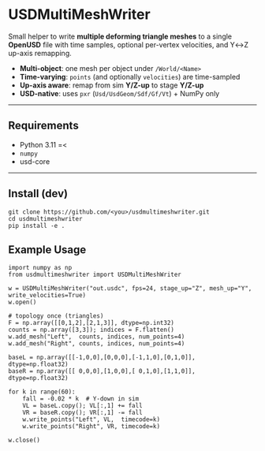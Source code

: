 # USDMultiMeshWriter

Small helper to write **multiple deforming triangle meshes** to a single **OpenUSD** file with time samples, optional per-vertex velocities, and Y↔Z up-axis remapping.

- **Multi-object**: one mesh per object under `/World/<Name>`
- **Time-varying**: `points` (and optionally `velocities`) are time-sampled
- **Up-axis aware**: remap from sim **Y/Z-up** to stage **Y/Z-up**
- **USD-native**: uses `pxr` (`Usd/UsdGeom/Sdf/Gf/Vt`) + NumPy only

---

## Requirements

- Python 3.11 =< 
- `numpy`
- usd-core 

---

## Install (dev)

```
git clone https://github.com/<you>/usdmultimeshwriter.git
cd usdmultimeshwriter
pip install -e .
```

## Example Usage  
```
import numpy as np
from usdmultimeshwriter import USDMultiMeshWriter

w = USDMultiMeshWriter("out.usdc", fps=24, stage_up="Z", mesh_up="Y", write_velocities=True)
w.open()

# topology once (triangles)
F = np.array([[0,1,2],[2,1,3]], dtype=np.int32)
counts = np.array([3,3]); indices = F.flatten()
w.add_mesh("Left",  counts, indices, num_points=4)
w.add_mesh("Right", counts, indices, num_points=4)

baseL = np.array([[-1,0,0],[0,0,0],[-1,1,0],[0,1,0]], dtype=np.float32)
baseR = np.array([[ 0,0,0],[1,0,0],[ 0,1,0],[1,1,0]], dtype=np.float32)

for k in range(60):
    fall = -0.02 * k  # Y-down in sim
    VL = baseL.copy(); VL[:,1] += fall
    VR = baseR.copy(); VR[:,1] -= fall
    w.write_points("Left", VL,  timecode=k)
    w.write_points("Right", VR, timecode=k)

w.close()
```
